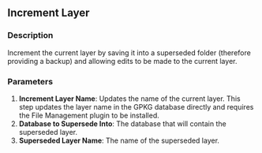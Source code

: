 ## Increment Layer

### Description

Increment the current layer by saving it into a superseded folder (therefore providing a backup) and allowing edits to be made to the current layer.

### Parameters

1. **Increment Layer Name**: Updates the name of the current layer. This step updates the layer name in the GPKG database directly and requires the File Management plugin to be installed.
2. **Database to Supersede Into**: The database that will contain the superseded layer.
3. **Superseded Layer Name**: The name of the superseded layer.
